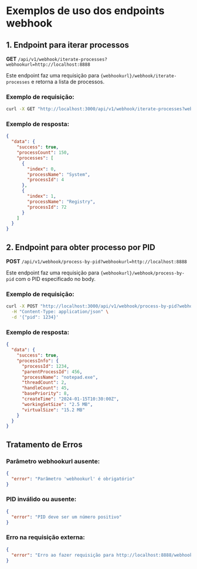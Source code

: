 # Exemplos de uso dos endpoints webhook

## 1. Endpoint para iterar processos

**GET** `/api/v1/webhook/iterate-processes?webhookurl=http://localhost:8888`

Este endpoint faz uma requisição para `{webhookurl}/webhook/iterate-processes` e retorna a lista de processos.

### Exemplo de requisição:
```bash
curl -X GET "http://localhost:3000/api/v1/webhook/iterate-processes?webhookurl=http://localhost:8888"
```

### Exemplo de resposta:
```json
{
  "data": {
    "success": true,
    "processCount": 150,
    "processes": [
      {
        "index": 0,
        "processName": "System",
        "processId": 4
      },
      {
        "index": 1,
        "processName": "Registry",
        "processId": 72
      }
    ]
  }
}
```

## 2. Endpoint para obter processo por PID

**POST** `/api/v1/webhook/process-by-pid?webhookurl=http://localhost:8888`

Este endpoint faz uma requisição para `{webhookurl}/webhook/process-by-pid` com o PID especificado no body.

### Exemplo de requisição:
```bash
curl -X POST "http://localhost:3000/api/v1/webhook/process-by-pid?webhookurl=http://localhost:8888" \
  -H "Content-Type: application/json" \
  -d '{"pid": 1234}'
```

### Exemplo de resposta:
```json
{
  "data": {
    "success": true,
    "processInfo": {
      "processId": 1234,
      "parentProcessId": 456,
      "processName": "notepad.exe",
      "threadCount": 2,
      "handleCount": 45,
      "basePriority": 8,
      "createTime": "2024-01-15T10:30:00Z",
      "workingSetSize": "2.5 MB",
      "virtualSize": "15.2 MB"
    }
  }
}
```

## Tratamento de Erros

### Parâmetro webhookurl ausente:
```json
{
  "error": "Parâmetro 'webhookurl' é obrigatório"
}
```

### PID inválido ou ausente:
```json
{
  "error": "PID deve ser um número positivo"
}
```

### Erro na requisição externa:
```json
{
  "error": "Erro ao fazer requisição para http://localhost:8888/webhook/iterate-processes: connection refused"
}
```